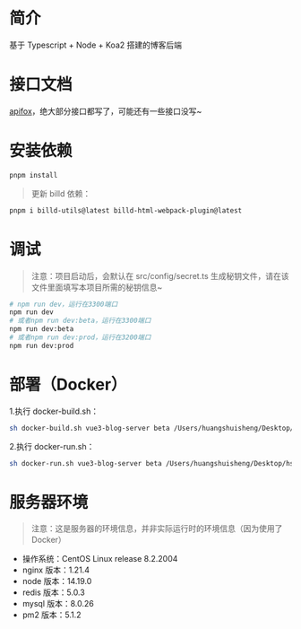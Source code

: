 # 简介

基于 Typescript + Node + Koa2 搭建的博客后端

# 接口文档

[apifox](https://apifox.com/apidoc/shared-e73bb55d-ccdd-40a2-ab41-961e1ffcfa10)，绝大部分接口都写了，可能还有一些接口没写~

# 安装依赖

```bash
pnpm install
```

> 更新 billd 依赖：

```bash
pnpm i billd-utils@latest billd-html-webpack-plugin@latest
```

# 调试

> 注意：项目启动后，会默认在 src/config/secret.ts 生成秘钥文件，请在该文件里面填写本项目所需的秘钥信息~

```bash
# npm run dev，运行在3300端口
npm run dev
# 或者npm run dev:beta，运行在3300端口
npm run dev:beta
# 或者npm run dev:prod，运行在3200端口
npm run dev:prod
```

# 部署（Docker）

1.执行 docker-build.sh：

```bash
sh docker-build.sh vue3-blog-server beta /Users/huangshuisheng/Desktop/hss/galaxy-s10 3300 v0.0.1
```

2.执行 docker-run.sh：

```bash
sh docker-run.sh vue3-blog-server beta /Users/huangshuisheng/Desktop/hss/galaxy-s10/vue3-blog-server 3300 v0.0.1
```

# 服务器环境

> 注意：这是服务器的环境信息，并非实际运行时的环境信息（因为使用了 Docker）

- 操作系统：CentOS Linux release 8.2.2004
- nginx 版本：1.21.4
- node 版本：14.19.0
- redis 版本：5.0.3
- mysql 版本：8.0.26
- pm2 版本：5.1.2
